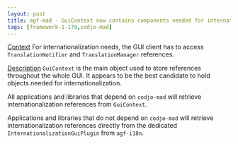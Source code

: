 ```yaml
---
layout: post
title: agf-mad - GuiContext now contains components needed for internationalization
tags: [framework-1-179,codjo-mad]
---
```

<u>Context</u>
For internationalization needs, the GUI client has to access ```TranslationNotifier``` and ```TranslationManager``` references.

<u>Description</u>
```GuiContext``` is the main object used to store references throughout the whole GUI. It appears to be the best candidate to hold objects needed for internationalization.

All applications and libraries that depend on ```codjo-mad``` will retrieve internationalization references from ```GuiContext```.

Applications and libraries that do not depend on ```codjo-mad``` will retrieve internationalization references directly from the dedicated ```InternationalizationGuiPlugin``` from ```agf-i18n```.
